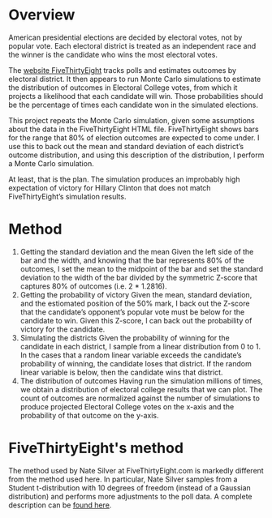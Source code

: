 # Overview
American presidential elections are decided by electoral votes, not
by popular vote. Each electoral district is treated as an independent race
and the winner is the candidate who wins the most electoral votes.

The [website FiveThirtyEight](http://projects.fivethirtyeight.com/2016-election-forecast/)
tracks polls and estimates outcomes by electoral district. It then
appears to run Monte Carlo simulations to estimate the distribution of outcomes in
Electoral College votes, from which it projects a likelihood that each
candidate will win. Those probabilities should be the percentage of
times each candidate won in the simulated elections.

This project repeats the Monte Carlo simulation, given some assumptions
about the data in the FiveThirtyEight HTML file. FiveThirtyEight shows
bars for the range that 80% of election outcomes are expected to come under.
I use this to back out the mean and standard deviation of each
district’s outcome distribution, and using this description of the
distribution, I perform a Monte Carlo simulation.

At least, that is the plan. The simulation produces an improbably
high expectation of victory for Hillary Clinton that does not
match FiveThirtyEight’s simulation results.

# Method
1. Getting the standard deviation and the mean
    Given the left side of the bar and the width, and knowing that 
    the bar represents 80% of the outcomes, I set the mean to the midpoint
    of the bar and set the standard deviation to the width of the bar
    divided by the symmetric Z-score that captures 80% of outcomes (i.e.
    2 * 1.2816).
2. Getting the probability of victory
    Given the mean, standard deviation, and the estiomated position
    of the 50% mark, I back out the Z-score that the candidate’s
    opponent’s popular vote must be below for the candidate to win.
    Given this Z-score, I can back out the probability of victory
    for the candidate.
3. Simulating the districts
    Given the probability of winning for the candidate in each district,
    I sample from a linear distribution from 0 to 1. In the cases that
    a random linear variable exceeds the candidate’s probability of winning,
    the candidate loses that district. If the random linear variable is 
    below, then the candidate wins that district.
4. The distribution of outcomes
    Having run the simulation millions of times, we obtain a distribution
    of electoral college results that we can plot. The count of outcomes
    are normalized against the number of simulations to produce 
    projected Electoral College votes on the x-axis and the probability
    of that outcome on the y-axis.

# FiveThirtyEight's method
The method used by Nate Silver at FiveThirtyEight.com is markedly different from
the method used here. In particular, Nate Silver samples from a Student t-distribution with
10 degrees of freedom (instead of a Gaussian distribution) and performs more
adjustments to the poll data. A complete description can be [found here](http://fivethirtyeight.com/features/a-users-guide-to-fivethirtyeights-2016-general-election-forecast/).
